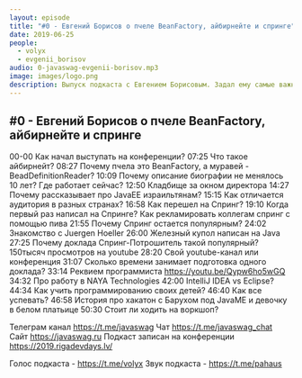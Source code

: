 ```yaml
---
layout: episode
title: "#0 - Евгений Борисов о пчеле BeanFactory, айбирнейте и спринге"
date: 2019-06-25
people:
  - volyx
  - evgenii_borisov
audio: 0-javaswag-evgenii-borisov.mp3
image: images/logo.png
description: Выпуск подкаста с Евгением Борисовым. Задал ему самые важные вопросы - почему называет Хибернейт айбирнейтом, почему а слайдах пчела это BeanFactory, откуда знает создателя спринга, как первый раз выступил, как учит детей программированию и много другое.
---
```


## #0 - Евгений Борисов о пчеле BeanFactory, айбирнейте и спринге

00-00 Как начал выступать на конференции?
07:25 Что такое айбирнейт?
08:27 Почему пчела это BeanFactory, а муравей - BeadDefinitionReader?
10:09 Почему описание биографии не менялось 10 лет? Где работает сейчас?
12:50 Кладбище за окном директора
14:27 Почему рассказывает про JavaEE израильтянам?
15:15 Как отличается аудитория в разных странах?
16:58 Как перешел на Спринг?
19:10 Когда первый раз написал на Спринге? Как рекламировать коллегам спринг с помощью пива
21:55 Почему Спринг остается популярным?
24:02 Знакомство с Juergen Hoeller
26:00 Железный купол написан на Java
27:25 Почему доклада Спринг-Потрошитель такой популярный? 150тысяч просмотров на youtube
28:20 Свой youtube-канал или конференция
31:07 Сколько времени занимает подготовка одного доклада?
33:14 Реквием программиста https://youtu.be/Qypw6ho5wGQ
34:32 Про работу в NAYA Technologies
42:00 IntelliJ IDEA vs Eclipse?
44:34 Как учить программированию своих детей?
46:40 Как все успевать?
46:58 История про хакатон с Барухом под JavaME и девочку в белом платьице
50:30 Стоит ли ходить на воркшоп?


Телеграм канал https://t.me/javaswag
Чат https://t.me/javaswag_chat
Сайт https://javaswag.ru
Подкаст записан на конференции https://2019.rigadevdays.lv/ 

Голос подкаста - https://t.me/volyx
Звук подкаста - https://t.me/pahaus
